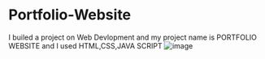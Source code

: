 # Portfolio-Website
I builed a project on Web Devlopment and my project name is PORTFOLIO WEBSITE and I used HTML,CSS,JAVA SCRIPT
![image](https://user-images.githubusercontent.com/119599041/205058917-b3deaa13-8558-4cb9-a907-d8565a1db5ec.png)
